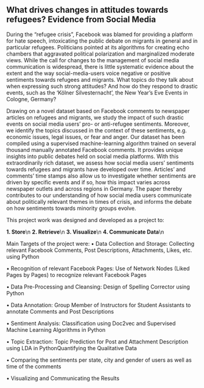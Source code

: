 ## What drives changes in attitudes towards refugees? Evidence from Social Media ##
During the “refugee crisis”, Facebook was blamed for providing a platform for hate speech, intoxicating the public debate on migrants in general and in particular refugees. Politicians pointed at its algorithms for creating echo chambers that aggravated political polarization and marginalized moderate views. While the call for changes to the management of social media communication is widespread, there is little systematic evidence about the extent and the way social-media-users voice negative or positive sentiments towards refugees and migrants. What topics do they talk about when expressing such strong attitudes? And how do they respond to drastic events, such as the ‘Kölner Silvesternacht’, the New Year’s Eve Events in Cologne, Germany?

Drawing on a novel dataset based on Facebook comments to newspaper articles on refugees and migrants, we study the impact of such drastic events on social media users’ pro- or anti-refugee sentiments. Moreover, we identify the topics discussed in the context of these sentiments, e.g. economic issues, legal issues, or fear and anger. Our dataset has been compiled using a supervised machine-learning algorithm trained on several thousand manually annotated Facebook comments. It provides unique insights into public debates held on social media platforms. With this extraordinarily rich dataset, we assess how social media users’ sentiments towards refugees and migrants have developed over time. Articles’ and comments’ time stamps also allow us to investigate whether sentiments are driven by specific events and if so, how this impact varies across newspaper outlets and across regions in Germany. The paper thereby contributes to our understanding of how social media users communicate about politically relevant themes in times of crisis, and informs the debate on how sentiments towards minority groups evolve.

This project work was designed and developed as a project to:

**1. Store**\n
**2. Retrieve**\n
**3. Visualize**\n
**4. Communicate Data**\n

Main Targets of the project were:
•	Data Collection and Storage: Collecting relevant Facebook Comments, Post Descriptions, Attachments, Likes, etc. using Python

• Recognition of relevant Facebook Pages: Use of Network Nodes (Liked Pages by Pages) to recognize relevant Facebook Pages

• Data Pre-Processing and Cleansing: Design of Spelling Corrector using Python

• Data Annotation: Group Member of Instructors for Student Assistants to annotate Comments and Post Descriptions

• Sentiment Analysis: Classification using Doc2vec and Supervised Machine Learning Algorithms in Python

• Topic Extraction: Topic Prediction for Post and Attachment Description using LDA in PythonQuantifying the Qualitative Data

•	Comparing the sentiments per state, city and gender of users as well as time of the comments

•	Visualizing and Communicating the Results
